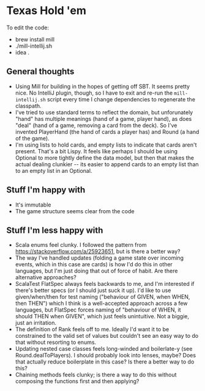 # Texas Hold 'em

To edit the code:

- brew install mill
- ./mill-intellij.sh
- idea .

## General thoughts

- Using Mill for building in the hopes of getting off SBT. It seems pretty nice. No IntelliJ plugin, though, so I have to exit and re-run the `mill-intellij.sh` script every time I change dependencies to regenerate the classpath.
- I've tried to use standard terms to reflect the domain, but unforunately "hand" has multiple meanings (hand of a game, player hand), as does "deal" (hand of a game, removing a card from the deck). So I've invented PlayerHand (the hand of cards a player has) and Round (a hand of the game).
- I'm using lists to hold cards, and empty lists to indicate that cards aren't present. That's a bit Lispy. It feels like perhaps I should be using Optional to more tightly define the data model, but then that makes the actual dealing clunkier -- its easier to append cards to an empty list than to an empty list in an Optional.

## Stuff I'm happy with

- It's immutable
- The game structure seems clear from the code

## Stuff I'm less happy with

- Scala enums feel clunky. I followed the pattern from https://stackoverflow.com/a/25923651, but is there a better way?
- The way I've handled updates (folding a game state over incoming events, which in this case are cards) is how I'd do this in other languages, but I'm just doing that out of force of habit. Are there alternative approaches?
- ScalaTest FlatSpec always feels backwards to me, and I'm interested if there's better specs (or I should just suck it up). I'd like to use given/when/then for test naming ("behaviour of GIVEN, when WHEN, then THEN") which I think is a well-accepted approach across a few languages, but FlatSpec forces naming of "behaviour of WHEN, it should THEN when GIVEN", which just feels unintuitive. Not a biggie, just an irritation.
- The definition of Rank feels off to me. Ideally I'd want it to be constrained to the valid set of values but couldn't see an easy way to do that without resorting to enums.
- Updating nested case classes feels long-winded and boilerlate-y (see Round.dealToPlayers). I should probably look into lenses, maybe? Does that actually reduce boilerplate in this case? Is there a better way to do this?
- Chaining methods feels clunky; is there a way to do this without composing the functions first and then applying? 
